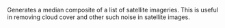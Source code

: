 Generates a median composite of a list of satellite imageries. This is useful in removing cloud cover and other such noise in satellite images.
